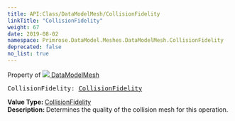 ```yaml
---
title: API:Class/DataModelMesh/CollisionFidelity
linkTitle: "CollisionFidelity"
weight: 67
date: 2019-08-02
namespace: Primrose.DataModel.Meshes.DataModelMesh.CollisionFidelity
deprecated: false
no_list: true
---
```

Property of <a href="/docs/api-reference/Class/DataModelMesh"><img src="/icons/silk/mesh.png"/>&nbsp;DataModelMesh</a>
<pre class="method-declaration">
CollisionFidelity: <a class="type" href="/docs/api-reference/Enum/CollisionFidelity">CollisionFidelity</a></pre>
<b>Value Type: </b>
<a class="type" href="/docs/api-reference/Enum/CollisionFidelity">CollisionFidelity</a>
<br/>
<b>Description: </b>
Determines the quality of the collision mesh for this operation.

